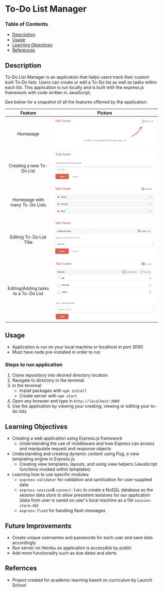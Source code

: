 # To-Do List Manager

### Table of Contents
- [Description](#description)
- [Usage](#usage)
- [Learning Objectives](#learning-objectives)
- [References](#references)

## Description
To-Do List Manager is an application that helps users track their custom built To-Do lists. Users can create or edit a To-Do list as well as tasks within each list. This application is run locally and is built with the express.js framework with code written in JavaScript. 

See below for a snapshot of all the features offerred by the application:

| Feature | Picture |
| :------: | :----------: |
| Homepage | ![homepage](./public/images/homepage.png) |
| Creating a new To-Do List | ![new-todolist](./public/images/new-todolist.png) |
| Homepage with many To-Do Lists | ![many-todos](./public/images/many-todos.png) |
| Editing To-Do List Title | ![edit-todo](./public/images/edit-todo.png) |
| Editing/Adding tasks to a To-Do List | ![single-todo](./public/images/single-todo.png) |

## Usage
- Application is run on your local machine or localhost in port 3000
- Must have node pre-installed in order to run 

### Steps to run application
1. Clone repositiory into desired directory location
2. Navigate to directory in the terminal
3. In the terminal:
	- Install packages with `npm install`
	- Create server with `npm start`
4. Open any browser and type in `http://localhost:3000`
5. Use the application by viewing your creating, viewing or editing your to-do lists

## Learning Objectives
- Creating a web application using Express.js framework
	- Understanding the use of middleware and how Express can access and manipulate request and response objects 
- Understanding and creating dynamic content using Pug, a view templating engine in Express.js
	- Creating view templates, layouts, and using view helpers (JavaScript functions invoked within templates)
- Learning how to use specific modules:
	- `express-validator` for validation and sanitization for user-supplied data
	- `express-session`& `connect-loki` to create a NoSQL database as the session data store to allow presistent sessions for our application (data from user is saved on user's local machine as a file `session-store.db`)
	- `express-flash` for handling flash messages

## Future Improvements
- Create unique usernames and passwords for each user and save data accordingly
- Run server on Heroku so application is accessible by public
- Add more functionality such as due dates and alerts

## Refernces
- Project created for academic learning based on curriculum by Launch School
